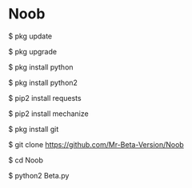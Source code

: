 # Noob

$ pkg update

$ pkg upgrade

$ pkg install python

$ pkg install python2

$ pip2 install requests

$ pip2 install mechanize

$ pkg install git

$ git clone https://github.com/Mr-Beta-Version/Noob

$ cd Noob

$ python2 Beta.py
